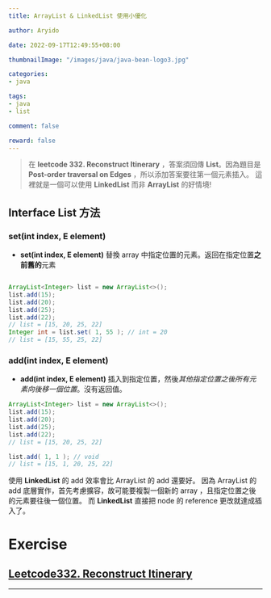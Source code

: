 ```yaml
---
title: ArrayList & LinkedList 使用小優化

author: Aryido

date: 2022-09-17T12:49:55+08:00

thumbnailImage: "/images/java/java-bean-logo3.jpg"

categories:
- java

tags:
- java
- list

comment: false

reward: false
---
```

<!--BODY-->
> 在 **leetcode 332. Reconstruct Itinerary** ，答案須回傳 **List**。因為題目是 **Post-order traversal on Edges** ，所以添加答案要往第一個元素插入。 這裡就是一個可以使用 **LinkedList** 而非 **ArrayList** 的好情境!
<!--more-->

## Interface List<E> 方法
### set(int index, E element)

- **set(int index, E element)** 替換 array 中指定位置的元素。返回在指定位置**之前舊的**元素

```java

ArrayList<Integer> list = new ArrayList<>();
list.add(15);
list.add(20);
list.add(25);
list.add(22);
// list = [15, 20, 25, 22]
Integer int = list.set( 1, 55 ); // int = 20
// list = [15, 55, 25, 22]

```

### add(int index, E element)
- **add(int index, E element)** 插入到指定位置，然後*其他指定位置之後所有元素向後移一個位置*。沒有返回值。

```java
ArrayList<Integer> list = new ArrayList<>();
list.add(15);
list.add(20);
list.add(25);
list.add(22);
// list = [15, 20, 25, 22]

list.add( 1, 1 ); // void
// list = [15, 1, 20, 25, 22]
```

使用 **LinkedList** 的 add 效率會比 ArrayList 的 add 還要好。 因為 ArrayList 的 add 底層實作，首先考慮擴容，故可能要複製一個新的 array ，且指定位置之後的元素要往後一個位置。
而 **LinkedList** 直接把 node 的 reference 更改就達成插入了。

# Exercise
## [Leetcode332. Reconstruct Itinerary](https://leetcode.com/problems/reconstruct-itinerary/description/)

---